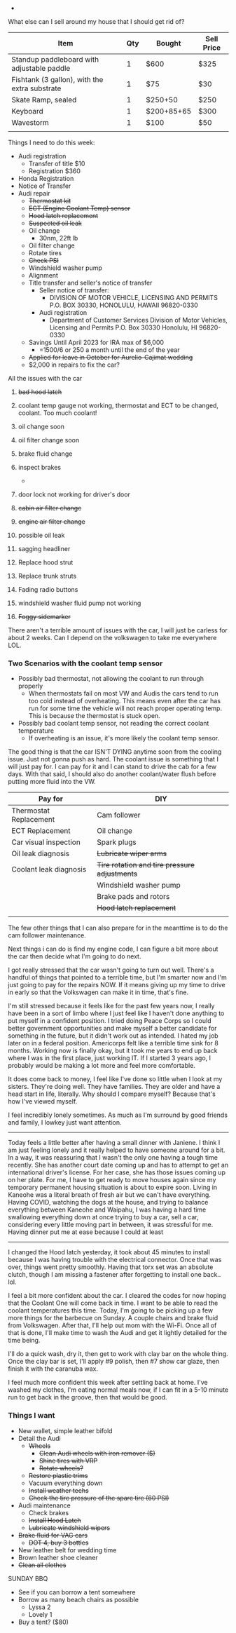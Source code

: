 - 

What else can I sell around my house that I should get rid of?

| Item                                          | Qty  | Bought     | Sell Price |
| --------------------------------------------- | ---- | ---------- | ---------- |
| Standup paddleboard with adjustable paddle    | 1    | $600       | $325       |
| Fishtank (3 gallon), with the extra substrate | 1    | $75        | $30        |
| Skate Ramp, sealed                            | 1    | $250+50    | $250       |
| Keyboard                                      | 1    | $200+85+65 | $300       |
| Wavestorm                                     | 1    | $100       | $50        |
|                                               |      |            |            |

Things I need to do this week:

- Audi registration
  - Transfer of title $10
  - Registration $360
-  Honda Registration
  - Notice of Transfer
- Audi repair
  - ~~Thermostat kit~~
  - ~~ECT (Engine Coolant Temp) sensor~~
  - ~~Hood latch replacement~~
  - ~~Suspected oil leak~~
  - Oil change
    - 30nm, 22ft lb
  - Oil filter change
  - Rotate tires
  - ~~Check PSI~~
  - Windshield washer  pump
  - Alignment
  - Title transfer and seller's notice of transfer
    - Seller notice of transfer:
      - DIVISION OF MOTOR VEHICLE,
        LICENSING AND PERMITS
        P.O. BOX 30330, HONOLULU, HAWAII 96820-0330
    - Audi registration
      - Department of Customer Services
        Division of Motor Vehicles, Licensing and Permits
        P.O. Box 30330
        Honolulu, HI 96820-0330
  - Savings Until April 2023 for IRA max of $6,000
    - =1500/6 or 250 a month until the end of the year
  - ~~Applied for leave in October for Aurelio-Cajimat wedding~~
  - $2,000 in repairs to fix the car?



All the issues with the car

1. ~~bad hood latch~~

2. coolant temp gauge not working, thermostat and ECT to be changed, coolant. Too much coolant!

3. oil change soon

4. oil filter change soon

5. brake fluid change

6. inspect brakes

   - 

7. door lock not working for driver's door

8. ~~cabin air filter change~~

9. ~~engine air filter change~~

10. possible oil leak

11. sagging headliner

12. Replace hood strut

13. Replace trunk struts

14. Fading radio buttons

15. windshield washer fluid pump not working

16. ~~Foggy sidemarker~~

    

There aren't a terrible amount of issues with the car, I will just be carless for about 2 weeks. Can I depend on the volkswagen to take me everywhere LOL.

### Two Scenarios with the coolant temp sensor

- Possibly bad thermostat, not allowing the coolant to run through properly
  - When thermostats fail on most VW and Audis the cars tend to run too cold instead of overheating.  This means even after the car has run for some time the vehicle will not reach proper operating temp.  This is because the thermostat is stuck open. 
- Possibly bad coolant temp sensor, not reading the correct coolant temperature
  - If overheating is an issue, it's more likely the coolant temp sensor.



The good thing is that the car ISN'T DYING anytime soon from the cooling issue. Just not gonna push as hard. The coolant issue is something that I will just pay for. I can pay for it and I can stand to drive the cab for a few days. With that said, I should also do another coolant/water flush before putting more fluid into the VW.



| Pay for                | DIY                                             |
| ---------------------- | ----------------------------------------------- |
| Thermostat Replacement | Cam follower                                    |
| ECT Replacement        | Oil change                                      |
| Car visual inspection  | Spark plugs                                     |
| Oil leak diagnosis     | ~~Lubricate wiper arms~~                        |
| Coolant leak diagnosis | ~~Tire rotation and tire pressure adjustments~~ |
|                        | Windshield washer pump                          |
|                        | Brake pads and rotors                           |
|                        | ~~Hood latch replacement~~                      |
|                        |                                                 |



The few other things that I can also prepare for in the meanttime is to do the cam follower maintenance. 



Next things i can do is find my engine code, I can figure a bit more about the car then decide what I'm going to do next.

I got really stressed that the car wasn't going to turn out well. There's a handful of things that pointed to a terrible time, but I'm smarter now and I'm just going to pay for the repairs NOW. If it means giving up my time to drive in early so that the Volkswagen can make it in time, that's fine. 

I'm still stressed because it feels like for the past few years now, I really have been in a sort of limbo where I just feel like I haven't done anything to put myself in a confident position. I tried doing Peace Corps so I could better government opportunities and make myself a better candidate for something in the future,  but it didn't work out as intended. I hated my job later on in a federal position. Americorps felt like a terrible time sink for 8 months. Working now is finally okay, but it took me years to end up back where I was in the first place, just working IT. If I started 3 years ago, I probably would be making a lot more and feel more comfortable.



It does come back to money, I feel like I've done so little when I look at my sisters. They're doing well. They have families. They are older and have a head start in life, literally. Why should I compare myself? Because that's how I've viewed myself.

I feel incredibly lonely sometimes. As much as I'm surround by good friends and family, I lowkey just want attention.



-----

Today feels a little better after having a small dinner with Janiene. I think I am just feeling lonely and it really helped to have someone around for a bit. In a way, it was reassuring that I wasn't the only one having a tough time recently. She has another court date coming up and has to attempt to get an international driver's license. For her case, she has those issues coming up on her plate. For me, I have to get ready to move houses again since my temporary permanent housing situation is about to expire soon. Living in Kaneohe was a literal breath of fresh air but we can't have everything. Having COVID, watching the dogs at the house, and trying to balance everything between Kaneohe and Waipahu, I was having a hard time swallowing everything down at once trying to buy a car, sell a car, considering every little moving part in between, it was stressful for me. Having dinner put me at ease because I could at least 

----

I changed the Hood latch yesterday, it took about 45 minutes to install because I was having trouble with the electrical connector. Once that was over, things went pretty smoothly. Having that torx set was an absolute clutch, though I am missing a fastener after forgetting to install one back.. lol.

I feel a bit more confident about the car. I cleared the codes for now hoping that the Coolant One will come back in time. I want to be able to read the coolant temperatures this time. Today, I'm going to be picking up a few more things for the barbecue on Sunday. A couple chairs and brake fluid from Volkswagen. After that, I'll help out mom with the Wi-Fi. Once all of that is done, I'll make time to wash the Audi and get it lightly detailed for the time being.

I'll do a quick wash, dry it, then get to work with clay bar on the whole thing. Once the clay bar is set, I'll apply #9 polish, then #7 show car glaze, then finish it with the caranuba wax.

I feel much more confident this week after settling back at home. I've washed my clothes, I'm eating normal meals now, if I can fit in a 5-10 minute run to get back in the groove, then that would be good. 

### Things I want

- New wallet, simple leather bifold
- Detail the Audi
  - ~~Wheels~~
    - ~~Clean Audi wheels with iron remover ($)~~
    - ~~Shine tires with VRP~~
    - ~~Rotate wheels?~~
  - ~~Restore plastic trims~~
  - Vacuum everything down
  - ~~Install weather techs~~
  - ~~Check the tire pressure of the spare tire (60 PSI)~~
- Audi maintenance
  - Check brakes
  - ~~Install Hood Latch~~
  - ~~Lubricate windshield wipers~~
- ~~Brake fluid for VAG cars~~
  - ~~DOT 4, buy 3 bottles~~
- New leather belt for wedding time
- Brown leather shoe cleaner
- ~~Clean all clothes~~



SUNDAY BBQ

- See if you can borrow a tent somewhere
- Borrow as many beach chairs as possible
  - Lyssa 2
  - Lovely 1
- Buy a tent? ($80)

